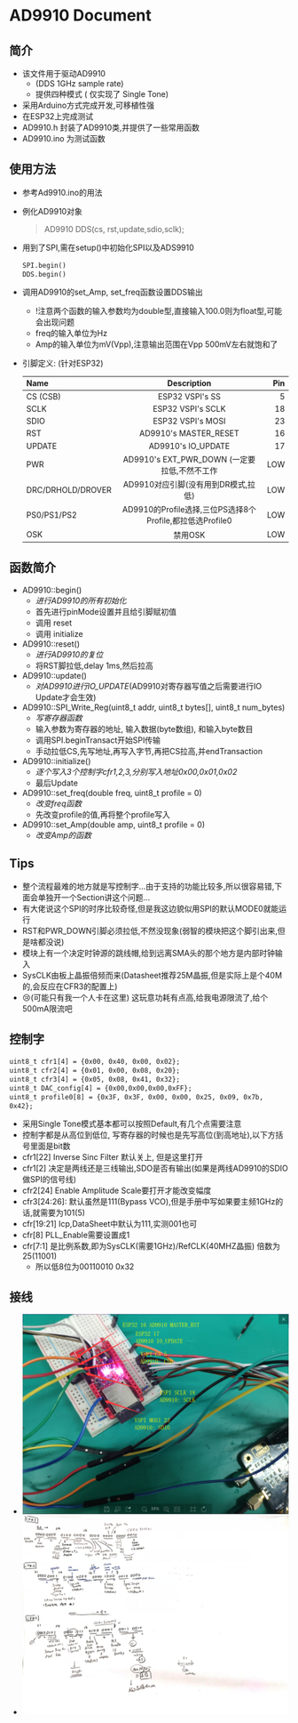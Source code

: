 # AD9910 Document

## 简介
* 该文件用于驱动AD9910
    * (DDS 1GHz sample rate)
    * 提供四种模式 ( 仅实现了 Single Tone)
* 采用Arduino方式完成开发,可移植性强
* 在ESP32上完成测试
* AD9910.h 封装了AD9910类,并提供了一些常用函数
* AD9910.ino 为测试函数

## 使用方法
* 参考Ad9910.ino的用法
* 例化AD9910对象
    > AD9910 DDS(cs, rst,update,sdio,sclk);
* 用到了SPI,需在setup()中初始化SPI以及ADS9910
    ```
    SPI.begin()
    DDS.begin()
    ```
* 调用AD9910的set_Amp, set_freq函数设置DDS输出
    * !注意两个函数的输入参数均为double型,直接输入100.0则为float型,可能会出现问题
    * freq的输入单位为Hz
    * Amp的输入单位为mV(Vpp),注意输出范围在Vpp 500mV左右就饱和了
* 引脚定义: (针对ESP32)


    | Name        | Description      | Pin  |
    |---------------|:-------------:|------:|
    | CS (CSB)   | ESP32 VSPI's SS | 5 |
    | SCLK      | ESP32 VSPI's SCLK |   18 |
    | SDIO | ESP32 VSPI's MOSI    |    23 |
    | RST | AD9910's MASTER_RESET|  16|
    |UPDATE| AD9910's IO_UPDATE| 17|
    |PWR| AD9910's EXT_PWR_DOWN  (一定要拉低,不然不工作| LOW|
    |DRC/DRHOLD/DROVER| AD9910对应引脚(没有用到DR模式,拉低)| LOW|
    |PS0/PS1/PS2|AD9910的Profile选择,三位PS选择8个Profile,都拉低选Profile0|LOW|
    |OSK|禁用OSK|LOW

## 函数简介
* AD9910::begin()  
    *  *进行AD9910的所有初始化*
    * 首先进行pinMode设置并且给引脚赋初值
    * 调用 reset
    * 调用 initialize
* AD9910::reset()
    * *进行AD9910的复位*
    * 将RST脚拉低,delay 1ms,然后拉高
* AD9910::update()
    * *对AD9910进行IO_UPDATE*(AD9910对寄存器写值之后需要进行IO Update才会生效)
* AD9910::SPI_Write_Reg(uint8_t addr, uint8_t bytes[], uint8_t num_bytes)
    * *写寄存器函数*
    * 输入参数为寄存器的地址, 输入数据(byte数组), 和输入byte数目
    * 调用SPI.beginTransact开始SPI传输
    * 手动拉低CS,先写地址,再写入字节,再把CS拉高,并endTransaction
* AD9910::initialize()
    * *逐个写入3个控制字cfr1,2,3,分别写入地址0x00,0x01,0x02*
    * 最后Update
* AD9910::set_freq(double freq, uint8_t profile = 0)
    * *改变freq函数*
    * 先改变profile的值,再将整个profile写入
* AD9910::set_Amp(double amp, uint8_t profile = 0)
    * *改变Amp的函数*
## Tips
* 整个流程最难的地方就是写控制字...由于支持的功能比较多,所以很容易错,下面会单独开一个Section讲这个问题...
* 有大佬说这个SPI的时序比较奇怪,但是我这边貌似用SPI的默认MODE0就能运行
* RST和PWR_DOWN引脚必须拉低,不然没现象(弱智的模块把这个脚引出来,但是啥都没说)
* 模块上有一个决定时钟源的跳线帽,给到远离SMA头的那个地方是内部时钟输入
* SysCLK由板上晶振倍频而来(Datasheet推荐25M晶振,但是实际上是个40M的,会反应在CFR3的配置上)
* :cry:(可能只有我一个人卡在这里) 这玩意功耗有点高,给我电源限流了,给个500mA限流吧

## 控制字
```
uint8_t cfr1[4] = {0x00, 0x40, 0x00, 0x02};
uint8_t cfr2[4] = {0x01, 0x00, 0x08, 0x20};
uint8_t cfr3[4] = {0x05, 0x08, 0x41, 0x32};
uint8_t DAC_config[4] = {0x00,0x00,0x00,0xFF};
uint8_t profile0[8] = {0x3F, 0x3F, 0x00, 0x00, 0x25, 0x09, 0x7b, 0x42};
```
* 采用Single Tone模式基本都可以按照Default,有几个点需要注意
* 控制字都是从高位到低位, 写寄存器的时候也是先写高位(到高地址),以下方括号里面是bit数
* cfr1[22] Inverse Sinc Filter 默认关上, 但是这里打开
* cfr1[2] 决定是两线还是三线输出,SDO是否有输出(如果是两线AD9910的SDIO做SPI的信号线)
* cfr2[24] Enable Amplitude Scale要打开才能改变幅度
* cfr3[24:26]: 默认虽然是111(Bypass VCO),但是手册中写如果要主频1GHz的话,就需要为101(5)
* cfr[19:21] Icp,DataSheet中默认为111,实测001也可
* cfr[8] PLL_Enable需要设置成1
* cfr[7:1] 是比例系数,即为SysCLK(需要1GHz)/RefCLK(40MHZ晶振) 倍数为25(11001)
    * 所以低8位为00110010 0x32

## 接线
* ![](AD9910-ESP32-LINK.png)
* ![](AD9910-Digest.png)
